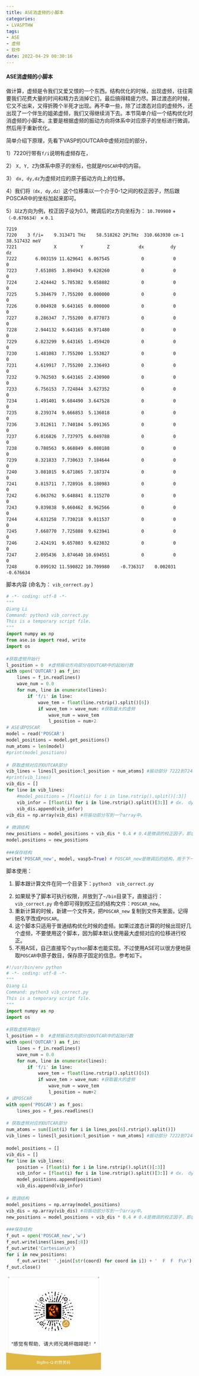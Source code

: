 ```yaml
---
title: ASE消虚频的小脚本
categories: 
- LVASPTHW
tags: 
- ASE 
- 虚频
- 软件
date: 2022-04-29 00:30:16
---
```


#### ASE消虚频的小脚本

做计算，虚频是令我们又爱又恨的一个东西。结构优化的时候，出现虚频，往往需要我们花费大量的时间和精力去消掉它们，最后搞得精疲力尽。算过渡态的时候，它又不出来，又得折腾个半死才出现。再不幸一些，除了过渡态对应的虚频外，还出现了一个伴生的姐弟虚频，我们又得继续消下去。本节简单介绍一个结构优化时消虚频的小脚本。主要是根据虚频的振动方向将体系中对应原子的坐标进行微调，然后用于重新优化。

简单介绍下原理，先看下VASP的OUTCAR中虚频对应的部分，

1）7220行带有`f/i`说明有虚频存在，

2） `X, Y, Z`为体系中原子的坐标，也就是`POSCAR`中的内容。

3） `dx, dy,dz`为虚频对应的原子振动方向上的位移。

4）我们将`（dx, dy,dz）`这个位移乘以一个介于0-1之间的校正因子，然后跟POSCAR中的坐标加起来即可。

5）以z方向为例，校正因子设为0.1，微调后的z方向坐标为： `10.709980` + `（-0.676634）` $\times$ `0.1`  

```
7219
7220    3 f/i=    9.313471 THz    58.518262 2PiTHz  310.663930 cm-1    38.517432 meV
7221              X         Y         Z           dx          dy          dz
7222       6.003159 11.629641  6.067545            0           0           0
7223       7.651085  3.894943  9.628260            0           0           0
7224       2.424442  5.785382  9.658882            0           0           0
7225       5.384679  7.755200  0.000000            0           0           0
7226       0.004928  9.643165  0.000000            0           0           0
7227       8.286347  7.755200  0.877073            0           0           0
7228       2.944132  9.643165  0.971480            0           0           0
7229       6.823299  9.643165  1.459420            0           0           0
7230       1.481083  7.755200  1.553827            0           0           0
7231       4.619917  7.755200  2.336493            0           0           0
7232       9.762503  9.643165  2.430900            0           0           0
7233       6.756153  7.724844  3.627352            0           0           0
7234       1.491401  9.684490  3.647528            0           0           0
7235       8.239374  9.666853  5.136018            0           0           0
7236       3.012611  7.740104  5.091365            0           0           0
7237       6.016826  7.737975  6.049788            0           0           0
7238       0.788563  9.668849  6.080188            0           0           0
7239       8.321833  7.730633  7.184644            0           0           0
7240       3.081015  9.671865  7.187374            0           0           0
7241       0.815711  7.728916  8.180983            0           0           0
7242       6.063762  9.648841  8.115270            0           0           0
7243       9.839838  9.660462  8.962566            0           0           0
7244       4.631258  7.730218  9.011537            0           0           0
7245       7.668770  7.725888  9.623941            0           0           0
7246       2.424191  9.657803  9.623832            0           0           0
7247       2.095436  3.874640 10.694551            0           0           0
7248       0.099192 11.590822 10.709980    -0.736317    0.002031   -0.676634

```



脚本内容 (命名为： `vib_correct.py` )

```python
# -*- coding: utf-8 -*-
"""
Qiang Li
Command: python3 vib_correct.py 
This is a temporary script file.
"""
import numpy as np
from ase.io import read, write
import os

#获取虚频开始行
l_position = 0  #虚频振动方向部分在OUTCAR中的起始行数
with open('OUTCAR') as f_in:
    lines = f_in.readlines()
    wave_num = 0.0
    for num, line in enumerate(lines):
        if 'f/i' in line:
            wave_tem = float(line.rstrip().split()[6])
            if wave_tem > wave_num: #获取最大的虚频
                wave_num = wave_tem
                l_position = num+2
# ASE读POSCAR
model = read('POSCAR')
model_positions = model.get_positions()
num_atoms = len(model)
#print(model_positions)

# 获取虚频对应的OUTCAR部分 
vib_lines = lines[l_position:l_position + num_atoms] #振动部分 7222到7248行
#print(vib_lines)
vib_dis = []
for line in vib_lines:
    #model_positions = [float(i) for i in line.rstrip().split()[:3]]
    vib_infor = [float(i) for i in line.rstrip().split()[3:]] # dx， dy， dz对应的那三列
    vib_dis.append(vib_infor)
vib_dis = np.array(vib_dis) #将振动部分写到一个array中。

# 微调结构
new_positions = model_positions + vib_dis * 0.4 # 0.4是微调的校正因子，即虚频对应振动位移的0.4，具体多大自己根据经验调。
model.positions = new_positions

###保存结构
write('POSCAR_new', model, vasp5=True) # POSCAR_new是微调后的结构，用于下一步的计算（别忘了把POSCAR_new改成POSCAR）。
```



脚本使用：

1)  脚本跟计算文件在同一个目录下：`python3  vib_correct.py `

2. 如果赋予了脚本可执行权限，并放到了`~/bin`目录下，直接运行：` vib_correct.py` 命令即可得到校正后的结构文件：`POSCAR_new`。
3. 重新计算的时候，新建一个文件夹，把`POSCAR_new` 复制到文件夹里面，记得把名字改成`POSCAR`。
4. 这个脚本只适用于普通结构优化时候的虚频。如果过渡态计算的时候出现好几个虚频，不要使用这个脚本，因为脚本默认使用最大虚频对应的位移进行校正。
5. 不用ASE，自己直接写个`python`脚本也能实现。不过使用ASE可以很方便地获取`POSCAR`中原子数目，保存原子固定的信息。参考如下。

```python
#!/usr/bin/env python
# -*- coding: utf-8 -*-
"""
Qiang Li
Command: python3 vib_correct.py
This is a temporary script file.
"""
import numpy as np
import os

#获取虚频开始行
l_position = 0  #虚频振动方向部分在OUTCAR中的起始行数
with open('OUTCAR') as f_in:
    lines = f_in.readlines()
    wave_num = 0.0
    for num, line in enumerate(lines):
        if 'f/i' in line:
            wave_tem = float(line.rstrip().split()[6])
            if wave_tem > wave_num: #获取最大的虚频
                wave_num = wave_tem
                l_position = num+2
# 读POSCAR
with open('POSCAR') as f_pos:
    lines_pos = f_pos.readlines()

# 获取虚频对应的OUTCAR部分    
num_atoms = sum([int(i) for i in lines_pos[6].rstrip().split()])
vib_lines = lines[l_position:l_position + num_atoms] #振动部分 7222到7248行

model_positions = []
vib_dis = []
for line in vib_lines:
    position = [float(i) for i in line.rstrip().split()[:3]]
    vib_infor = [float(i) for i in line.rstrip().split()[3:]] # dx， dy， dz对应的那三列
    model_positions.append(position)
    vib_dis.append(vib_infor)

# 微调结构
model_positions = np.array(model_positions)
vib_dis = np.array(vib_dis) #将振动部分写到一个array中。
new_positions = model_positions + vib_dis * 0.4 # 0.4是微调的校正因子，即虚频对应振动位移的0.4，具体多大自己根据经验调。

###保存结构
f_out = open('POSCAR_new','w')
f_out.writelines(lines_pos[:8])
f_out.write('Cartesian\n')
for i in new_positions:
    f_out.write(' '.join([str(coord) for coord in i]) + '  F  F  F\n')
f_out.close()
```

<img src="A28/qrcode.jpg" style="zoom:25%;" />
